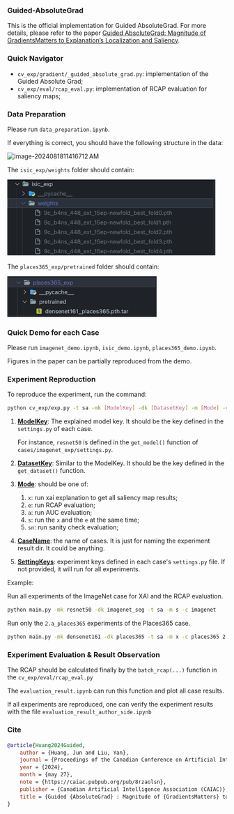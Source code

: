### Guided-AbsoluteGrad

This is the official implementation for Guided AbsoluteGrad. For more details, please refer to the paper [Guided AbsoluteGrad: Magnitude of GradientsMatters to Explanation’s Localization and Saliency](https://caiac.pubpub.org/pub/8rzaolsn/release/1?readingCollection=f2fe21d4).



### Quick Navigator

- `cv_exp/gradient/_guided_absolute_grad.py`: implementation of the Guided Absolute Grad;
- `cv_exp/eval/rcap_eval.py`: implementation of RCAP evaluation for saliency maps;



### Data Preparation

Please run `data_preparation.ipynb`.

If everything is correct, you should have the following structure in the data:

![image-2024081811416712 AM](./image//image-2024081811416712 AM.png)

The `isic_exp/weights` folder should contain:

<img src="./image/image-20230818135038576.png" alt="image-20230818135038576" style="zoom:50%;" />

The `places365_exp/pretrained` folder should contain:

<img src="./image/image-20230818135207408.png" alt="image-20230818135207408" style="zoom:50%;" />



###  Quick Demo for each Case

Please run `imagenet_demo.ipynb`, `isic_demo.ipynb`,  `places365_demo.ipynb`.

Figures in the paper can be partially reproduced from the demo.



### Experiment Reproduction

To reproduce the experiment, run the command:

```bash
python cv_exp/exp.py -t sa -mk [ModelKey] -dk [DatasetKey] -m [Mode] -c [CaseName] [SettingKeys]
```

1. **<u>ModelKey</u>**: The explained model key. It should be the key defined in the `settings.py` of each case.

   For instance, `resnet50` is defined in the `get_model()` function of `cases/imagenet_exp/settings.py`.

2. **<u>DatasetKey</u>**: Similar to the ModelKey.  It should be the key defined in the `get_dataset()` function.

3. **<u>Mode</u>**: should be one of:

   1. `x`: run xai explanation to get all saliency map results;
   2. `e`: run RCAP evaluation;
   3. `a`: run AUC evaluation;
   4. `s`: run the `x` and the `e` at the same time;
   5. `sn`: run sanity check evaluation;

4. **<u>CaseName</u>**: the name of cases. It is just for naming the experiment result dir. It could be anything. 

5. **<u>SettingKeys</u>**: experiment keys defined in each case's `settings.py` file. If not provided, it will run for all experiments.



Example:

Run all experiments of the ImageNet case for XAI and the RCAP evaluation.

``` bash
python main.py -mk resnet50 -dk imagenet_seg -t sa -m s -c imagenet
```



Run only the `2.a_places365` experiments of the Places365 case.

```bash
python main.py -mk densenet161 -dk places365 -t sa -m x -c places365 2.a_places365 
```



### Experiment Evaluation & Result Observation

The RCAP should be calculated finally by the `batch_rcap(...)` function in the `cv_exp/eval/rcap_eval.py`

The `evaluation_result.ipynb` can run this function and plot all case results.

If all experiments are reproduced, one can verify the experiment results with the file ``evaluation_result_author_side.ipynb``



### Cite

```bib
@article{Huang2024Guided,
	author = {Huang, Jun and Liu, Yan},
	journal = {Proceedings of the Canadian Conference on Artificial Intelligence},
	year = {2024},
	month = {may 27},
	note = {https://caiac.pubpub.org/pub/8rzaolsn},
	publisher = {Canadian Artificial Intelligence Association (CAIAC)},
	title = {Guided {AbsoluteGrad} : Magnitude of {GradientsMatters} to {Explanation}\textquoteright{}s {Localization} and {Saliency}},
}
```
